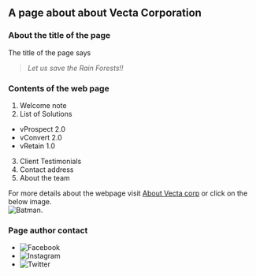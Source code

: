 ## A page about about **Vecta Corporation**

### About the title of the page
The title of the page says  
>_Let us save the Rain Forests!!_

### Contents of the web page
1. Welcome note
2. List of Solutions
 * vProspect 2.0
 * vConvert 2.0
 * vRetain 1.0 
3. Client Testimonials
4. Contact address
5. About the team
  
For more details about the webpage visit [About Vecta corp](https://www.dccomics.com/characters/batman) or click on the below image.  
![Batman](https://www.dccomics.com/sites/default/files/styles/character_thumb_160x160/public/Char_Profile_Batman_20190116_5c3fc4b40faec2.47318964.jpg).

### Page author contact
* ![Facebook][fb]
* ![Instagram][ins]
* ![Twitter][tw]

[fb]: https://www.iconsdb.com/icons/download/royal-blue/facebook-2-24.ico
[ins]: https://www.iconsdb.com/icons/download/royal-blue/instagram-5-24.ico
[tw]: https://www.iconsdb.com/icons/download/royal-blue/twitter-3-24.ico